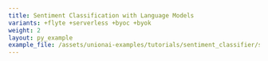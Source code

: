 ```yaml
---
title: Sentiment Classification with Language Models
variants: +flyte +serverless +byoc +byok
weight: 2
layout: py_example
example_file: /assets/unionai-examples/tutorials/sentiment_classifier/sentiment_classifier.py
---
```

